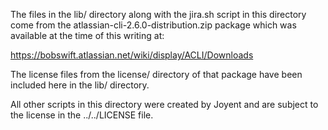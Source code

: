 The files in the lib/ directory along with the jira.sh script in this directory
come from the atlassian-cli-2.6.0-distribution.zip package which was available
at the time of this writing at:

  https://bobswift.atlassian.net/wiki/display/ACLI/Downloads

The license files from the license/ directory of that package have been included
here in the lib/ directory.

All other scripts in this directory were created by Joyent and are subject to
the license in the ../../LICENSE file.
